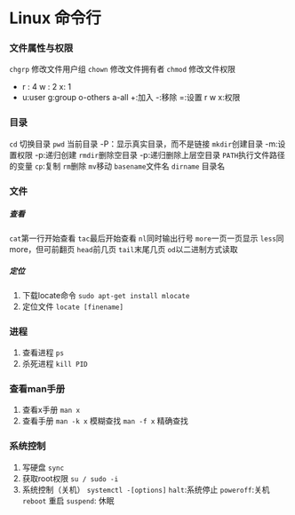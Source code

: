 # Linux 命令行
### 文件属性与权限
`chgrp` 修改文件用户组
`chown` 修改文件拥有者
`chmod` 修改文件权限    
- r : 4   w : 2   x: 1
- u:user g:group o-others a-all
+:加入 -:移除 =:设置
 r w x:权限 
### 目录
 `cd` 切换目录
 `pwd` 当前目录 
 -P：显示真实目录，而不是链接
 `mkdir`创建目录
 -m:设置权限
 -p:递归创建
`rmdir`删除空目录
-p:递归删除上层空目录
`PATH`执行文件路径的变量
`cp`:复制
`rm`删除
`mv`移动
`basename`文件名
`dirname` 目录名
### 文件
##### 查看
`cat`第一行开始查看
`tac`最后开始查看
`nl`同时输出行号
`more`一页一页显示
`less`同more，但可前翻页
`head`前几页
`tail`末尾几页
`od`以二进制方式读取
##### 定位
1. 下载locate命令
`sudo apt-get install mlocate`
2. 定位文件
`locate [finename]`
### 进程
1. 查看进程
`ps`
2. 杀死进程
`kill PID`
### 查看man手册
1. 查看x手册
`man x`
2. 查看手册
`man -k x`  模糊查找
`man -f x` 精确查找
### 系统控制
1. 写硬盘
`sync`
2. 获取root权限
`su / sudo -i`
3. 系统控制（关机）
`systemctl -[options]`
`halt`:系统停止
`poweroff`:关机
`reboot` 重启
`suspend`: 休眠
